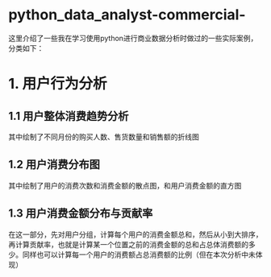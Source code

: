 # python_data_analyst-commercial-
这里介绍了一些我在学习使用python进行商业数据分析时做过的一些实际案例，分类如下：
# 1. 用户行为分析
## 1.1 用户整体消费趋势分析
其中绘制了不同月份的购买人数、售货数量和销售额的折线图
## 1.2 用户消费分布图
其中绘制了用户的消费次数和消费金额的散点图，和用户消费金额的直方图
## 1.3 用户消费金额分布与贡献率
在这一部分，先对用户分组，计算每个用户的消费金额总和，然后从小到大排序，再计算贡献率，也就是计算某一个位置之前的消费金额的总和占总体消费额的多少。同样也可以计算每一个用户的消费额占总消费额的比例（但在本次分析中未体现）
